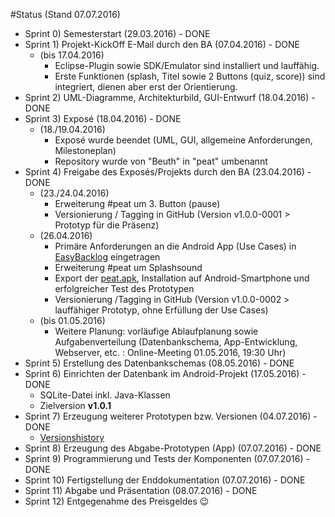 ﻿#Status
(Stand 07.07.2016)

- Sprint 0) Semesterstart (29.03.2016) - DONE
- Sprint 1) Projekt-KickOff E-Mail durch den BA (07.04.2016) - DONE
	- (bis 17.04.2016)
		- Eclipse-Plugin sowie SDK/Emulator sind installiert und lauffähig.
		- Erste Funktionen (splash, Titel sowie 2 Buttons (quiz, score)) sind integriert, dienen aber erst der Orientierung.
- Sprint 2) UML-Diagramme, Architekturbild, GUI-Entwurf (18.04.2016) - DONE
- Sprint 3) Exposé (18.04.2016) - DONE
	- (18./19.04.2016)
		- Exposé wurde beendet (UML, GUI, allgemeine Anforderungen, Milestoneplan)
		- Repository wurde von "Beuth" in "peat" umbenannt
- Sprint 4) Freigabe des Exposés/Projekts durch den BA (23.04.2016) - DONE
	- (23./24.04.2016)
		- Erweiterung #peat um 3. Button (pause)
		- Versionierung / Tagging in GitHub (Version v1.0.0-0001 > Prototyp für die Präsenz)
	- (26.04.2016)
		- Primäre Anforderungen an die Android App (Use Cases) in [EasyBacklog](https://easybacklog.com/users/sign_in) eingetragen
		- Erweiterung #peat um Splashsound
		- Export der [peat.apk](https://www.dropbox.com/sh/8djn2di76w9jqga/AABS1uvujSAhcy7iVWHPvo9oa?dl=0), Installation auf Android-Smartphone und erfolgreicher Test des Prototypen
		- Versionierung /Tagging in GitHub (Version v1.0.0-0002 > lauffähiger Prototyp, ohne Erfüllung der Use Cases)
	- (bis 01.05.2016)
		- Weitere Planung: vorläufige Ablaufplanung sowie Aufgabenverteilung (Datenbankschema, App-Entwicklung, Webserver, etc. : Online-Meeting 01.05.2016, 19:30 Uhr)
- Sprint 5) Erstellung des Datenbankschemas (08.05.2016) - DONE
- Sprint 6) Einrichten der Datenbank im Android-Projekt (17.05.2016) - DONE
  - SQLite-Datei inkl. Java-Klassen
  - Zielversion **v1.0.1**
- Sprint 7) Erzeugung weiterer Prototypen bzw. Versionen (04.07.2016) - DONE
  - [Versionshistory](https://github.com/andreasmosig/peat/releases)
- Sprint 8) Erzeugung des Abgabe-Prototypen (App) (07.07.2016) - DONE
- Sprint 9) Programmierung und Tests der Komponenten (07.07.2016) - DONE
- Sprint 10) Fertigstellung der Enddokumentation (07.07.2016) - DONE
- Sprint 11) Abgabe und Präsentation (08.07.2016) - DONE
- Sprint 12) Entgegenahme des Preisgeldes :wink:
